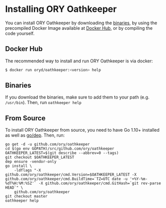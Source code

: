 # Installing ORY Oathkeeper

<!-- toc -->

You can install ORY Oathkeeper by downloading the [binaries](https://github.com/ory/oathkeeper/releases), by using
the precompiled Docker Image available at [Docker Hub](https://hub.docker.com/r/oryd/oathkeeper/), or by
compiling the code yourself.

## Docker Hub

The recommended way to install and run ORY Oathkeeper is via docker:

```sh
$ docker run oryd/oathkeeper:<version> help
```

## Binaries

If you download the binaries, make sure to add them to your path (e.g. `/usr/bin`). Then, run `oathkeeper help`

## From Source

To install ORY Oathkeeper from source, you need to have Go 1.10+ installed as well as [go/dep](https://golang.github.io/dep/).
Then, run:

```
go get -d -u github.com/ory/oathkeeper
cd $(go env GOPATH)/src/github.com/ory/oathkeeper
OATHKEEPER_LATEST=$(git describe --abbrev=0 --tags)
git checkout $OATHKEEPER_LATEST
dep ensure -vendor-only
go install \
    -ldflags "-X github.com/ory/oathkeeper/cmd.Version=$OATHKEEPER_LATEST -X github.com/ory/oathkeeper/cmd.BuildTime=`TZ=UTC date -u '+%Y-%m-%dT%H:%M:%SZ'` -X github.com/ory/oathkeeper/cmd.GitHash=`git rev-parse HEAD`" \
    github.com/ory/oathkeeper
git checkout master
oathkeeper help
```

